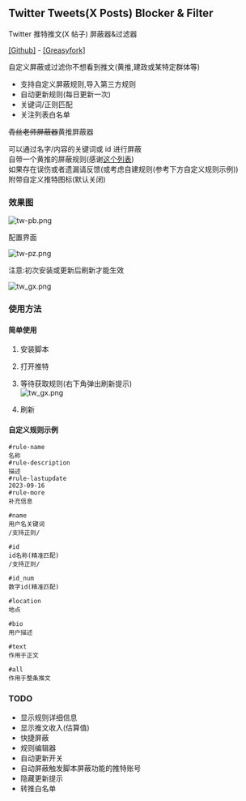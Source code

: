 ## Twitter Tweets(X Posts) Blocker & Filter

Twitter 推特推文(X 帖子) 屏蔽器&过滤器

[[Github]](https://github.com/yuhanawa/UserScript) - [[Greasyfork]](https://greasyfork.org/zh-CN/scripts/473865)

自定义屏蔽或过滤你不想看到推文(黄推,建政或某特定群体等)  
- 支持自定义屏蔽规则,导入第三方规则  
- 自动更新规则(每日更新一次)
- 关键词/正则匹配
- 关注列表白名单

~~青丝老师屏蔽器~~黄推屏蔽器

可以通过名字/内容的关键词或 id 进行屏蔽  
自带一个黄推的屏蔽规则(感谢[这个列表](https://twitter.com/i/lists/1677334530754248706))  
如果存在误伤或者遗漏请反馈(或考虑自建规则(参考下方自定义规则示例))  
附带自定义推特图标(默认关闭)

### 效果图

![tw-pb.png](https://img1.imgtp.com/2023/08/25/Cm8a2dAl.png)

配置界面

![tw-pz.png](https://img1.imgtp.com/2023/08/25/32sLIcR5.png)

注意:初次安装或更新后刷新才能生效

![tw_gx.png](https://img1.imgtp.com/2023/08/25/ULWOnIV9.png)

### 使用方法

#### 简单使用

1. 安装脚本

2. 打开推特

3. 等待获取规则(右下角弹出刷新提示)  
   ![tw_gx.png](https://img1.imgtp.com/2023/08/25/ULWOnIV9.png)

4. 刷新

#### 自定义规则示例

```
#rule-name
名称
#rule-description
描述
#rule-lastupdate
2023-09-16
#rule-more
补充信息

#name
用户名关键词
/支持正则/

#id
id名称(精准匹配)
/支持正则/

#id_num
数字id(精准匹配)

#location
地点

#bio
用户描述

#text
作用于正文

#all
作用于整条推文

```

### TODO

- 显示规则详细信息
- 显示推文收入(估算值)
- 快捷屏蔽
- 规则编辑器
- 自动更新开关
- 自动屏蔽触发脚本屏蔽功能的推特账号
- 隐藏更新提示
- 转推白名单
